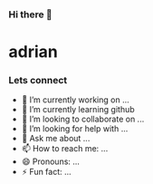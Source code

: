 ### Hi there 👋 
<h1>adrian</h1>
<h3>Lets connect</h3>

- 🔭 I’m currently working on ...
- 🌱 I’m currently learning github
- 👯 I’m looking to collaborate on ...
- 🤔 I’m looking for help with ...
- 💬 Ask me about ...
- 📫 How to reach me: ...
- 😄 Pronouns: ...
- ⚡ Fun fact: ...

